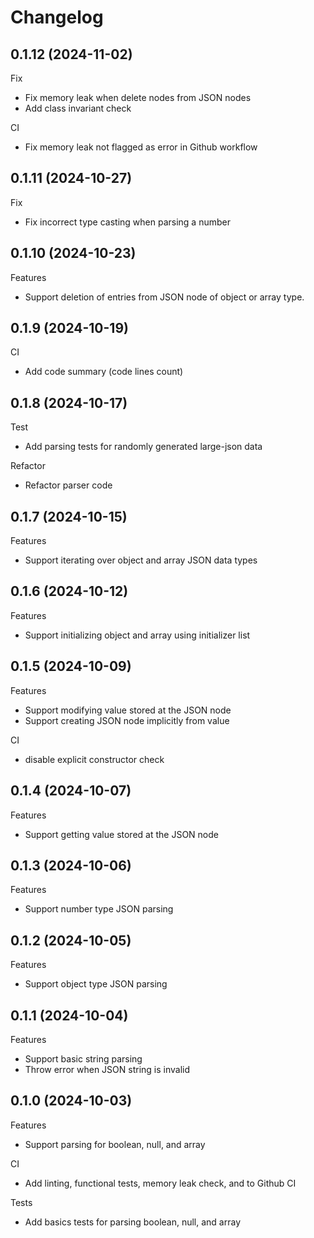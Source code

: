 # Changelog

## 0.1.12 (2024-11-02)

Fix
- Fix memory leak when delete nodes from JSON nodes
- Add class invariant check

CI
- Fix memory leak not flagged as error in Github workflow

## 0.1.11 (2024-10-27)

Fix
- Fix incorrect type casting when parsing a number

## 0.1.10 (2024-10-23)

Features
- Support deletion of entries from JSON node of object or array type.

## 0.1.9 (2024-10-19)

CI
- Add code summary (code lines count)

## 0.1.8 (2024-10-17)

Test
- Add parsing tests for randomly generated large-json data

Refactor
- Refactor parser code

## 0.1.7 (2024-10-15)

Features
- Support iterating over object and array JSON data types

## 0.1.6 (2024-10-12)

Features
- Support initializing object and array using initializer list

## 0.1.5 (2024-10-09)

Features
- Support modifying value stored at the JSON node
- Support creating JSON node implicitly from value

CI
- disable explicit constructor check

## 0.1.4 (2024-10-07)

Features
- Support getting value stored at the JSON node

## 0.1.3 (2024-10-06)

Features
- Support number type JSON parsing

## 0.1.2 (2024-10-05)

Features
- Support object type JSON parsing

## 0.1.1 (2024-10-04)

Features
- Support basic string parsing
- Throw error when JSON string is invalid

## 0.1.0 (2024-10-03)

Features
- Support parsing for boolean, null, and array

CI
- Add linting, functional tests, memory leak check, and to Github CI

Tests
- Add basics tests for parsing boolean, null, and array
